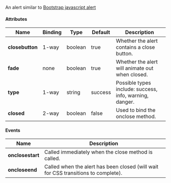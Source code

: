 An alert similar to [Bootstrap javascript alert](http://getbootstrap.com/javascript/#alerts) 

#### Attributes ####
| Name | Binding | Type | Default | Description |
| ---- | ------- | ---- | ------- | ----------- |
| **closebutton** | 1-way | boolean | true | Whether the alert contains a close button. |
| **fade** | none | boolean | true | Whether the alert will  animate out when closed. |
| **type** | 1-way | string | success | Possible types include: success, info, warning, danger. |
| **closed** | 2-way | boolean | false | Used to bind the onclose method. |

#### Events ####
| Name | Description |
| ---- | ----------- |
| **onclosestart** | Called immediately when the close method is called. |
| **oncloseend** | Called when the alert has been closed (will wait for CSS transitions to complete). |

